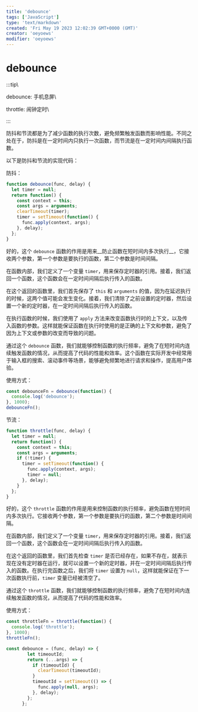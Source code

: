 ```yaml
---
title: 'debounce'
tags: ['JavaScript']
type: 'text/markdown'
created: 'Fri May 19 2023 12:02:39 GMT+0000 (GMT)'
creator: 'oeyoews'
modifier: 'oeyoews'
---
```


# debounce

:::tip\

debounce: 手机息屏\

throttle: 闹钟定时\

:::

防抖和节流都是为了减少函数的执行次数，避免频繁触发函数而影响性能。不同之处在于，防抖是在一定时间内只执行一次函数，而节流是在一定时间内间隔执行函数。

以下是防抖和节流的实现代码：

防抖：

```javascript
function debounce(func, delay) {
  let timer = null;
  return function() {
    const context = this;
    const args = arguments;
    clearTimeout(timer);
    timer = setTimeout(function() {
      func.apply(context, args);
    }, delay);
  };
}
```

好的，这个 `debounce` 函数的作用是用来__防止函数在短时间内多次执行__，它接收两个参数，第一个参数是要执行的函数，第二个参数是时间间隔。

在函数内部，我们定义了一个变量 `timer`，用来保存定时器的引用。接着，我们返回一个函数，这个函数会在一定时间间隔后执行传入的函数。

在这个返回的函数里，我们首先保存了 `this` 和 `arguments` 的值，因为在延迟执行的时候，这两个值可能会发生变化。接着，我们清除了之前设置的定时器，然后设置一个新的定时器，在一定时间间隔后执行传入的函数。

在执行函数的时候，我们使用了 `apply` 方法来改变函数执行时的上下文，以及传入函数的参数。这样就能保证函数在执行时使用的是正确的上下文和参数，避免了因为上下文或参数的改变而导致的问题。

通过这个 `debounce` 函数，我们就能够控制函数的执行频率，避免了在短时间内连续触发函数的情况，从而提高了代码的性能和效率。这个函数在实际开发中经常用于输入框的搜索、滚动事件等场景，能够避免频繁地进行请求和操作，提高用户体验。

使用方式：

```javascript
const debounceFn = debounce(function() {
  console.log('debounce');
}, 1000);
debounceFn();
```

节流：

```javascript
function throttle(func, delay) {
  let timer = null;
  return function() {
    const context = this;
    const args = arguments;
    if (!timer) {
      timer = setTimeout(function() {
        func.apply(context, args);
        timer = null;
      }, delay);
    }
  };
}
```

好的，这个 `throttle` 函数的作用是用来控制函数的执行频率，避免函数在短时间内多次执行。它接收两个参数，第一个参数是要执行的函数，第二个参数是时间间隔。

在函数内部，我们定义了一个变量 `timer`，用来保存定时器的引用。接着，我们返回一个函数，这个函数会在一定时间间隔后执行传入的函数。

在这个返回的函数里，我们首先检查 `timer` 是否已经存在，如果不存在，就表示现在没有定时器在运行，就可以设置一个新的定时器，并在一定时间间隔后执行传入的函数。在执行完函数之后，我们将 `timer` 设置为 `null`，这样就能保证在下一次函数执行前，`timer` 变量已经被清空了。

通过这个 `throttle` 函数，我们就能够控制函数的执行频率，避免了在短时间内连续触发函数的情况，从而提高了代码的性能和效率。

使用方式：

```javascript
const throttleFn = throttle(function() {
  console.log('throttle');
}, 1000);
throttleFn();
```

```js
const debounce = (func, delay) => {
        let timeoutId;
        return (...args) => {
          if (timeoutId) {
            clearTimeout(timeoutId);
          }
          timeoutId = setTimeout(() => {
            func.apply(null, args);
          }, delay);
        };
      };
```

